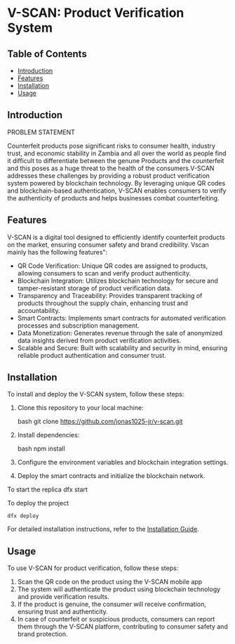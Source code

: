 # V-SCAN: Product Verification System

## Table of Contents

- [Introduction](#introduction)
- [Features](#features)
- [Installation](#installation)
- [Usage](#usage)

## Introduction

PROBLEM STATEMENT

Counterfeit products pose significant risks to consumer health, industry trust, and economic stability in Zambia and all over the world as people find it difficult to differentiate between the genune Products and the counterfeit and this poses as a huge threat to the health of the consumers.V-SCAN addresses these challenges by providing a robust product verification system powered by blockchain technology. By leveraging unique QR codes and blockchain-based authentication, V-SCAN enables consumers to verify the authenticity of products and helps businesses combat counterfeiting. 


## Features

V-SCAN is a digital tool designed to efficiently identify counterfeit products on the market, ensuring consumer safety and brand credibility. Vscan mainly has the following features":

- QR Code Verification: Unique QR codes are assigned to products, allowing consumers to scan and verify product authenticity.
- Blockchain Integration: Utilizes blockchain technology for secure and tamper-resistant storage of product verification data.
- Transparency and Traceability: Provides transparent tracking of products throughout the supply chain, enhancing trust and accountability.
- Smart Contracts: Implements smart contracts for automated verification processes and subscription management.
- Data Monetization: Generates revenue through the sale of anonymized data insights derived from product verification activities.
- Scalable and Secure: Built with scalability and security in mind, ensuring reliable product authentication and consumer trust.

## Installation

To install and deploy the V-SCAN system, follow these steps:

1. Clone this repository to your local machine:

   bash
   git clone https://github.com/jonas1025-jr/v-scan.git
   

2. Install dependencies:

   bash
   npm install
   

3. Configure the environment variables and blockchain integration settings.

4. Deploy the smart contracts and initialize the blockchain network.

To start the replica
   dfx start

To deploy the project 

    dfx deploy

   

For detailed installation instructions, refer to the [Installation Guide](docs/installation.md).

## Usage

To use V-SCAN for product verification, follow these steps:

1. Scan the QR code on the product using the V-SCAN mobile app 
2. The system will authenticate the product using blockchain technology and provide verification results.
3. If the product is genuine, the consumer will receive confirmation, ensuring trust and authenticity.
4. In case of counterfeit or suspicious products, consumers can report them through the V-SCAN platform, contributing to consumer safety and brand protection.
